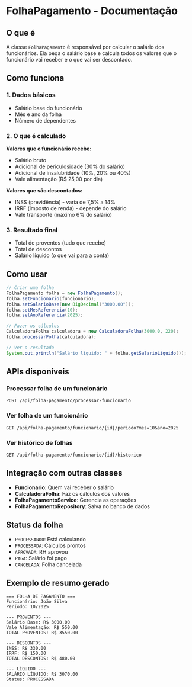 # FolhaPagamento - Documentação

## O que é

A classe `FolhaPagamento` é responsável por calcular o salário dos funcionários. Ela pega o salário base e calcula todos os valores que o funcionário vai receber e o que vai ser descontado.

## Como funciona

### 1. Dados básicos
- Salário base do funcionário
- Mês e ano da folha
- Número de dependentes

### 2. O que é calculado

**Valores que o funcionário recebe:**
- Salário bruto
- Adicional de periculosidade (30% do salário)
- Adicional de insalubridade (10%, 20% ou 40%)
- Vale alimentação (R$ 25,00 por dia)

**Valores que são descontados:**
- INSS (previdência) - varia de 7,5% a 14%
- IRRF (imposto de renda) - depende do salário
- Vale transporte (máximo 6% do salário)

### 3. Resultado final
- Total de proventos (tudo que recebe)
- Total de descontos 
- Salário líquido (o que vai para a conta)

## Como usar

```java
// Criar uma folha
FolhaPagamento folha = new FolhaPagamento();
folha.setFuncionario(funcionario);
folha.setSalarioBase(new BigDecimal("3000.00"));
folha.setMesReferencia(10);
folha.setAnoReferencia(2025);

// Fazer os cálculos
CalculadoraFolha calculadora = new CalculadoraFolha(3000.0, 220);
folha.processarFolha(calculadora);

// Ver o resultado
System.out.println("Salário líquido: " + folha.getSalarioLiquido());
```

## APIs disponíveis

### Processar folha de um funcionário
```
POST /api/folha-pagamento/processar-funcionario
```

### Ver folha de um funcionário
```
GET /api/folha-pagamento/funcionario/{id}/periodo?mes=10&ano=2025
```

### Ver histórico de folhas
```
GET /api/folha-pagamento/funcionario/{id}/historico
```

## Integração com outras classes

- **Funcionario**: Quem vai receber o salário
- **CalculadoraFolha**: Faz os cálculos dos valores
- **FolhaPagamentoService**: Gerencia as operações
- **FolhaPagamentoRepository**: Salva no banco de dados

## Status da folha

- `PROCESSANDO`: Está calculando
- `PROCESSADA`: Cálculos prontos  
- `APROVADA`: RH aprovou
- `PAGA`: Salário foi pago
- `CANCELADA`: Folha cancelada

## Exemplo de resumo gerado

```
=== FOLHA DE PAGAMENTO ===
Funcionário: João Silva
Período: 10/2025

--- PROVENTOS ---
Salário Base: R$ 3000.00
Vale Alimentação: R$ 550.00
TOTAL PROVENTOS: R$ 3550.00

--- DESCONTOS ---
INSS: R$ 330.00
IRRF: R$ 150.00
TOTAL DESCONTOS: R$ 480.00

--- LÍQUIDO ---
SALÁRIO LÍQUIDO: R$ 3070.00
Status: PROCESSADA
```
